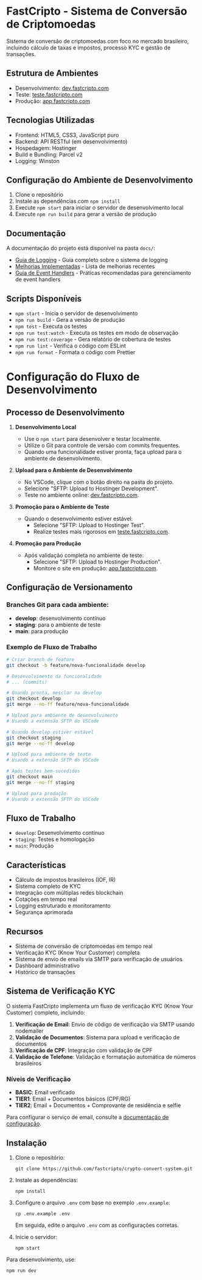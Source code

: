 # FastCripto - Sistema de Conversão de Criptomoedas

Sistema de conversão de criptomoedas com foco no mercado brasileiro, incluindo cálculo de taxas e impostos, processo KYC e gestão de transações.

## Estrutura de Ambientes

- Desenvolvimento: [dev.fastcripto.com](https://dev.fastcripto.com)
- Teste: [teste.fastcripto.com](https://teste.fastcripto.com)
- Produção: [app.fastcripto.com](https://app.fastcripto.com)

## Tecnologias Utilizadas

- Frontend: HTML5, CSS3, JavaScript puro
- Backend: API RESTful (em desenvolvimento)
- Hospedagem: Hostinger
- Build e Bundling: Parcel v2
- Logging: Winston

## Configuração do Ambiente de Desenvolvimento

1. Clone o repositório
2. Instale as dependências com `npm install`
3. Execute `npm start` para iniciar o servidor de desenvolvimento local
4. Execute `npm run build` para gerar a versão de produção

## Documentação

A documentação do projeto está disponível na pasta `docs/`:

- [Guia de Logging](./docs/logging-guide.md) - Guia completo sobre o sistema de logging
- [Melhorias Implementadas](./docs/melhorias-implementadas.md) - Lista de melhorias recentes
- [Guia de Event Handlers](./docs/event-handler-guide.md) - Práticas recomendadas para gerenciamento de event handlers

## Scripts Disponíveis

- `npm start` - Inicia o servidor de desenvolvimento
- `npm run build` - Gera a versão de produção
- `npm test` - Executa os testes
- `npm run test:watch` - Executa os testes em modo de observação
- `npm run test:coverage` - Gera relatório de cobertura de testes
- `npm run lint` - Verifica o código com ESLint
- `npm run format` - Formata o código com Prettier

# Configuração do Fluxo de Desenvolvimento

## Processo de Desenvolvimento

1. **Desenvolvimento Local**

   - Use o `npm start` para desenvolver e testar localmente.
   - Utilize o Git para controle de versão com commits frequentes.
   - Quando uma funcionalidade estiver pronta, faça upload para o ambiente de desenvolvimento.

2. **Upload para o Ambiente de Desenvolvimento**

   - No VSCode, clique com o botão direito na pasta do projeto.
   - Selecione "SFTP: Upload to Hostinger Development".
   - Teste no ambiente online: [dev.fastcripto.com](http://dev.fastcripto.com).

3. **Promoção para o Ambiente de Teste**

   - Quando o desenvolvimento estiver estável:
     - Selecione "SFTP: Upload to Hostinger Test".
     - Realize testes mais rigorosos em [teste.fastcripto.com](http://teste.fastcripto.com).

4. **Promoção para Produção**
   - Após validação completa no ambiente de teste:
     - Selecione "SFTP: Upload to Hostinger Production".
     - Monitore o site em produção: [app.fastcripto.com](http://app.fastcripto.com).

## Configuração de Versionamento

### Branches Git para cada ambiente:

- **develop**: desenvolvimento contínuo
- **staging**: para o ambiente de teste
- **main**: para produção

### Exemplo de Fluxo de Trabalho

```bash
# Criar branch de feature
git checkout -b feature/nova-funcionalidade develop

# Desenvolvimento da funcionalidade
# ... (commits)

# Quando pronta, mesclar na develop
git checkout develop
git merge --no-ff feature/nova-funcionalidade

# Upload para ambiente de desenvolvimento
# Usando a extensão SFTP do VSCode

# Quando develop estiver estável
git checkout staging
git merge --no-ff develop

# Upload para ambiente de teste
# Usando a extensão SFTP do VSCode

# Após testes bem-sucedidos
git checkout main
git merge --no-ff staging

# Upload para produção
# Usando a extensão SFTP do VSCode
```

## Fluxo de Trabalho

- `develop`: Desenvolvimento contínuo
- `staging`: Testes e homologação
- `main`: Produção

## Características

- Cálculo de impostos brasileiros (IOF, IR)
- Sistema completo de KYC
- Integração com múltiplas redes blockchain
- Cotações em tempo real
- Logging estruturado e monitoramento
- Segurança aprimorada

## Recursos

- Sistema de conversão de criptomoedas em tempo real
- Verificação KYC (Know Your Customer) completa
- Sistema de envio de emails via SMTP para verificação de usuários
- Dashboard administrativo
- Histórico de transações

## Sistema de Verificação KYC

O sistema FastCripto implementa um fluxo de verificação KYC (Know Your Customer) completo, incluindo:

1. **Verificação de Email**: Envio de código de verificação via SMTP usando nodemailer
2. **Validação de Documentos**: Sistema para upload e verificação de documentos
3. **Verificação de CPF**: Integração com validação de CPF
4. **Validação de Telefone**: Validação e formatação automática de números brasileiros

### Níveis de Verificação

- **BASIC**: Email verificado
- **TIER1**: Email + Documentos básicos (CPF/RG)
- **TIER2**: Email + Documentos + Comprovante de residência e selfie

Para configurar o serviço de email, consulte a [documentação de configuração](docs/email-setup.md).

## Instalação

1. Clone o repositório:
   ```
   git clone https://github.com/fastcripto/crypto-convert-system.git
   ```

2. Instale as dependências:
   ```
   npm install
   ```

3. Configure o arquivo `.env` com base no exemplo `.env.example`:
   ```
   cp .env.example .env
   ```
   Em seguida, edite o arquivo `.env` com as configurações corretas.

4. Inicie o servidor:
   ```
   npm start
   ```

Para desenvolvimento, use:
```
npm run dev
```
